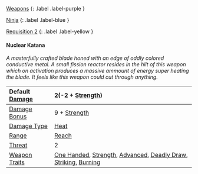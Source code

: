 
[Weapons](Game/Weapons-List)
{: .label .label-purple }

[Ninja](Game/Blocks/Ninja)
{: .label .label-blue }

[Requisition 2](Game/Deployment#Requisition)
{: .label .label-yellow }
#### Nuclear Katana
*A masterfully crafted blade honed with an edge of oddly colored conductive metal. A small fission reactor resides in the hilt of this weapon which on activation produces a massive ammount of energy super heating the blade. It feels like this weapon could cut through anything.*

| Default [Damage](Core/Weapons#Calculating%20Damage) | 2(-2 + [Strength](Game/Core/Strength)) |
| :--- | :--- |
| [Damage Bonus](Game/Core/Weapons#Damage%20Bonus) | 9 + [Strength](Game/Core/Strength) |
| [Damage Type](Core/Weapons#Damage%20Type) | [Heat](Game/Core/Injury#Heat) |
| [Range](Core/Weapons#Range) | [Reach](Core/Movement#Reach) |
| [Threat](Core/Weapons#Threat) | 2 |
| [Weapon Traits](Core/Weapon-Traits) | [One Handed](Core/Weapon-Traits#One%20Handed), [Strength](Core/Weapon-Traits#Strength), [Advanced](Game/Core/Weapon-Traits#Advanced), [Deadly Draw](Game/Core/Weapon-Traits#Deadly%20Draw), [Striking](Game/Core/Weapon-Traits#Striking), [Burning](Game/Core/Weapon-Traits#Burning) |
